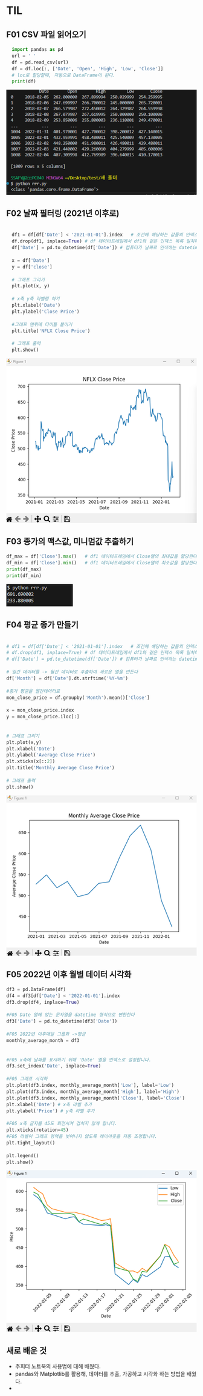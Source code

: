 # TIL


##  F01 CSV 파일 읽어오기

```python
  import pandas as pd
  url = ' '
  df = pd.read_csv(url)
  df = df.loc[:, ['Date', 'Open', 'High', 'Low', 'Close']]
  # loc로 할당할때, 자동으로 DataFrame이 된다.
  print(df)
```
![alt text](image.png)

## F02 날짜 필터링 (2021년 이후로)

```python

  df1 = df[df['Date'] < '2021-01-01'].index   # 조건에 해당하는 값들의 인덱스를 갖와 df1에 추가한다
  df.drop(df1, inplace=True) # df 데이터프레임에서 df1와 같은 인덱스 목록 일치하는 행을 삭제
  df['Date'] = pd.to_datetime(df['Date']) # 컴퓨터가 날짜로 인식하는 datetime 형식으로 형변환

  x = df['Date']
  y = df['close']
  
  # 그래프 그리기
  plt.plot(x, y)

  # x축 y축 라벨링 하기
  plt.xlabel('Date')
  plt.ylabel('Close Price')

  #그래프 맨위에 타이틀 붙이기
  plt.title('NFLX Close Price')

  # 그래프 출력
  plt.show()

```

![alt text](image-1.png)

## F03 종가의 맥스값, 미니멈값 추출하기

```python
df_max = df['Close'].max()   # df1 데이터프레임에서 Close열의 최대값을 할당한다
df_min = df['Close'].min()   # df1 데이터프레임에서 Close열의 최소값을 할당한다.
print(df_max)
print(df_min)


```
![alt text](image-2.png)


## F04 평균 종가 만들기

```python

# df1 = df[df['Date'] < '2021-01-01'].index   # 조건에 해당하는 값들의 인덱스를 갖와 df1에 추가한다
# df.drop(df1, inplace=True) # df 데이터프레임에서 df1와 같은 인덱스 목록 일치하는 행을 삭제
# df['Date'] = pd.to_datetime(df['Date']) # 컴퓨터가 날짜로 인식하는 datetime 형식으로 형변환

# 일간 데이터를 -> 월간 데이터로 추출하여 새로운 열을 만든다
df['Month'] = df['Date'].dt.strftime('%Y-%m')

#종가 평균을 월간데이터로
mon_close_price = df.groupby('Month').mean()['Close']

x = mon_close_price.index
y = mon_close_price.iloc[:]


# 그래프 그리기
plt.plot(x,y)
plt.xlabel('Date')
plt.ylabel('Average Close Price')
plt.xticks(x[::2])
plt.title('Monthly Average Close Price')

# 그래프 출력
plt.show()

```

![alt text](image-3.png)


## F05 2022년 이후 월별 데이터 시각화

```python 
df3 = pd.DataFrame(df)
df4 = df3[df['Date'] < '2022-01-01'].index
df3.drop(df4, inplace=True)

#F05 Date 열에 있는 문자열을 datetime 형식으로 변환한다
df3['Date'] = pd.to_datetime(df3['Date'])

#F05 2022년 이후매달 그룹화 ->평균
monthly_average_month = df3


#F05 x축에 날짜를 표시하기 위해 'Date' 열을 인덱스로 설정합니다.
df3.set_index('Date', inplace=True)

#F05 그래프 시각화
plt.plot(df3.index, monthly_average_month['Low'], label='Low')
plt.plot(df3.index, monthly_average_month['High'], label='High')
plt.plot(df3.index, monthly_average_month['Close'], label='Close')
plt.xlabel('Date') # x축 라벨 추가
plt.ylabel('Price') # y축 라벨 추가

#F05 x축 글자를 45도 회전시켜 겹치지 않게 합니다.
plt.xticks(rotation=45)
#F05 라벨이 그래프 영역을 벗어나지 않도록 레이아웃을 자동 조정합니다.
plt.tight_layout()

plt.legend()
plt.show()
```

![alt text](image-4.png)


## 새로 배운 것

- 주피터 노트북의 사용법에 대해 배웠다.
- pandas와 Matplotlib를 활용해, 데이터를 추출, 가공하고 시각화 하는 방법을 배웠다.
- 